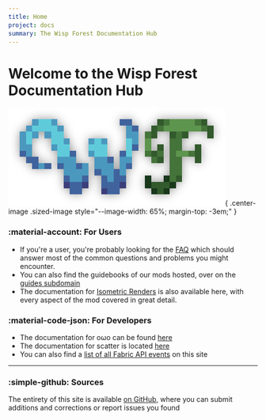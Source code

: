 ```yaml
---
title: Home
project: docs
summary: The Wisp Forest Documentation Hub
---
```


# Welcome to the Wisp Forest Documentation Hub

![wisp forest banner](assets/wf-header.png){ .center-image .sized-image style="--image-width: 65%; margin-top: -3em;" }

### :material-account: For Users
- If you're a user, you're probably looking for the [FAQ](faq) which should answer most of the common questions and problems you might encounter.
- You can also find the guidebooks of our mods hosted, over on the [guides subdomain](https://guides.wispforest.io)
- The documentation for [Isometric Renders](isometric-renders/home.md) is also available here, with every aspect of the mod covered in great detail.


### :material-code-json: For Developers
- The documentation for oωo can be found [here](owo/setup)
- The documentation for scatter is located [here](scatter/home.md)
- You can also find a [list of all Fabric API events](fabric-events.md) on this site

***

### :simple-github: Sources 

The entirety of this site is available [on GitHub](https://github.com/wisp-forest/docs), where you can submit additions and corrections or report issues you found